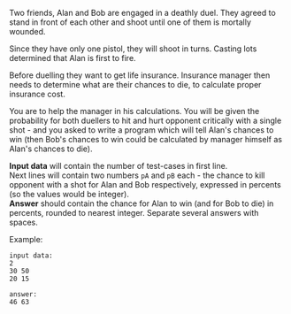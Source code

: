 Two friends, Alan and Bob are engaged in a deathly duel. They agreed to stand in front of each other and shoot until
one of them is mortally wounded.

Since they have only one pistol, they will shoot in turns. Casting lots determined that Alan is first to fire.

Before duelling they want to get life insurance. Insurance manager then needs to determine what are their chances to
die, to calculate proper insurance cost.

You are to help the manager in his calculations. You will be given the probability for both duellers to hit and hurt
opponent critically with a single shot - and you asked to write a program which will tell Alan's chances to win (then
Bob's chances to win could be calculated by manager himself as Alan's chances to die).

**Input data** will contain the number of test-cases in first line.  
Next lines will contain two numbers `pA` and `pB` each - the chance to kill opponent with a shot for Alan and Bob
respectively, expressed in percents (so the values would be integer).  
**Answer** should contain the chance for Alan to win (and for Bob to die) in percents, rounded to nearest integer.
Separate several answers with spaces.

Example:

    input data:
	2
	30 50
	20 15
	
	answer:
	46 63
